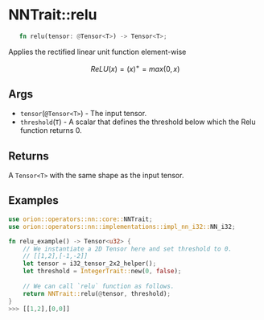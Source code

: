 # NNTrait::relu

```rust 
   fn relu(tensor: @Tensor<T>) -> Tensor<T>;
```

Applies the rectified linear unit function element-wise

$$
ReLU(x)=(x)^+=max(0,x)
$$

## Args

* `tensor`(`@Tensor<T>`) - The input tensor.
* `threshold`(`T`) - A scalar that defines the threshold below which the Relu function returns 0.

## Returns

A `Tensor<T>` with the same shape as the input tensor.

## Examples

```rust
use orion::operators::nn::core::NNTrait;
use orion::operators::nn::implementations::impl_nn_i32::NN_i32;

fn relu_example() -> Tensor<u32> {
    // We instantiate a 2D Tensor here and set threshold to 0.
    // [[1,2],[-1,-2]]
    let tensor = i32_tensor_2x2_helper();
    let threshold = IntegerTrait::new(0, false);
		
    // We can call `relu` function as follows.
    return NNTrait::relu(@tensor, threshold);
}
>>> [[1,2],[0,0]]
```
